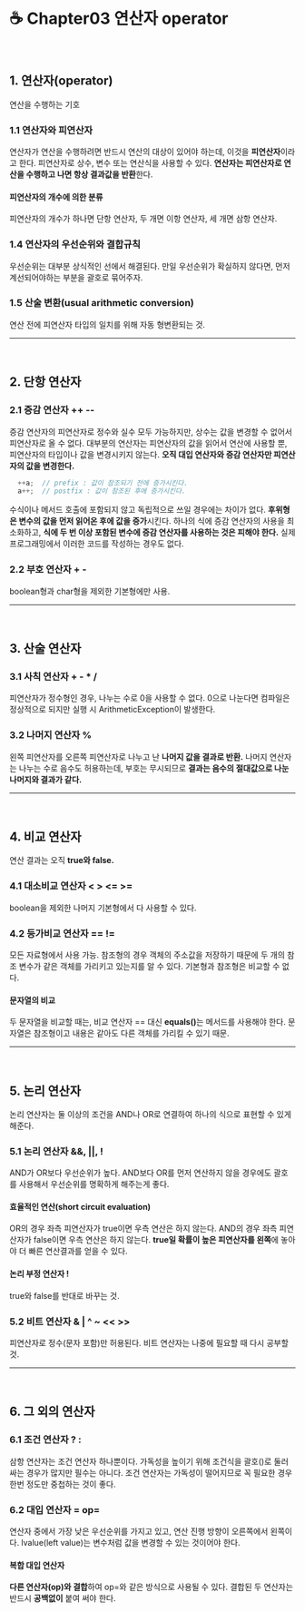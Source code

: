 # ☕ Chapter03 연산자 operator
<br>

## 1. 연산자(operator)
  연산을 수행하는 기호
### 1.1 연산자와 피연산자
  연산자가 연산을 수행하려면 반드시 연산의 대상이 있어야 하는데, 이것을 <strong>피연산자</strong>이라고 한다. 피연산자로 상수, 변수 또는 연산식을 사용할 수 있다.
  <b>연산자는 피연산자로 연산을 수행하고 나면 항상 결과값을 반환</b>한다.
#### 피연산자의 개수에 의한 분류
  피연산자의 개수가 하나면 단항 연산자, 두 개면 이항 연산자, 세 개면 삼항 연산자.
### 1.4 연산자의 우선순위와 결합규칙
  우선순위는 대부분 상식적인 선에서 해결된다. 만일 우선순위가 확실하지 않다면, 먼저 계선되어야하는 부분을 괄호로 묶어주자.
### 1.5 산술 변환(usual arithmetic conversion)
  연산 전에 피연산자 타입의 일치를 위해 자동 형변환되는 것.
  
-----
<br>

## 2. 단항 연산자
### 2.1 증감 연산자 ++ --
  증감 연산자의 피연산자로 정수와 실수 모두 가능하지만, 상수는 값을 변경할 수 없어서 피연산자로 올 수 없다. 
  대부분의 연산자는 피연산자의 값을 읽어서 연산에 사용할 뿐, 피연산자의 타입이나 값을 변경시키지 않는다.
  <b>오직 대입 연산자와 증감 연산자만 피연산자의 값을 변경한다.</b>
  ```java
    ++a;  // prefix : 값이 참조되기 전에 증가시킨다.
    a++;  // postfix : 값이 참조된 후에 증가시킨다.
  ```
  수식이나 메서드 호출에 포함되지 않고 독립적으로 쓰일 경우에는 차이가 없다. <b>후위형은 변수의 값을 먼저 읽어온 후에 값을 증가</b>시킨다.
  하나의 식에 증감 연산자의 사용을 최소화하고, <b>식에 두 번 이상 포함된 변수에 증감 연산자를 사용하는 것은 피해야 한다.</b>
  실제 프로그래밍에서 이러한 코드를 작성하는 경우도 없다.
### 2.2 부호 연산자 + -
  boolean형과 char형을 제외한 기본형에만 사용.

-----
<br>

## 3. 산술 연산자
### 3.1 사칙 연산자 + - * /
  피연산자가 정수형인 경우, 나누는 수로 0을 사용할 수 없다. 0으로 나눈다면 컴파일은 정상적으로 되지만 실행 시 ArithmeticException이 발생한다.
### 3.2 나머지 연산자 %
  왼쪽 피연산자를 오른쪽 피연산자로 나누고 난 <b>나머지 값을 결과로 반환.</b> 나머지 연산자는 나누는 수로 음수도 허용하는데,
  부호는 무시되므로 <b>결과는 음수의 절대값으로 나눈 나머지와 결과가 같다.</b>
  
-----
<br>

## 4. 비교 연산자
  연산 결과는 오직 <b>true와 false.</b>
### 4.1 대소비교 연산자 < > <= >=
  boolean을 제외한 나머지 기본형에서 다 사용할 수 있다.
### 4.2 등가비교 연산자 == !=
  모든 자료형에서 사용 가능. 참조형의 경우 객체의 주소값을 저장하기 때문에 두 개의 참조 변수가 같은 객체를 가리키고 있는지를 알 수 있다. 기본형과 참조형은 비교할 수 없다.
#### 문자열의 비교
  두 문자열을 비교할 때는, 비교 연산자 == 대신 <b>equals()</b>는 메서드를 사용해야 한다. 문자열은 참조형이고 내용은 같아도 다른 객체를 가리킬 수 있기 때문.

-----
<br>

## 5. 논리 연산자
  논리 연산자는 둘 이상의 조건을 AND나 OR로 연결하여 하나의 식으로 표현할 수 있게 해준다.
### 5.1 논리 연산자 &&, ||, !
  AND가 OR보다 우선순위가 높다. AND보다 OR를 먼저 연산하지 않을 경우에도 괄호를 사용해서 우선순위를 명확하게 해주는게 좋다.
#### 효율적인 연산(short circuit evaluation)
  OR의 경우 좌측 피연산자가 true이면 우측 연산은 하지 않는다. AND의 경우 좌측 피연산자가 false이면 우측 연산은 하지 않는다.
  <b>true일 확률이 높은 피연산자를 왼쪽</b>에 놓아야 더 빠른 연산결과를 얻을 수 있다.
#### 논리 부정 연산자 !
  true와 false를 반대로 바꾸는 것.
### 5.2 비트 연산자 & | ^ ~ << >>
  피연산자로 정수(문자 포함)만 허용된다. 비트 연산자는 나중에 필요할 때 다시 공부할 것.

-----
<br>

## 6. 그 외의 연산자
### 6.1 조건 연산자 ? :
  삼항 연산자는 조건 연산자 하나뿐이다. 가독성을 높이기 위해 조건식을 괄호()로 둘러싸는 경우가 많지만 필수는 아니다.
  조건 연산자는 가독성이 떨어지므로 꼭 필요한 경우 한번 정도만 중첩하는 것이 좋다.
### 6.2 대입 연산자 = op=
  연산자 중에서 가장 낮은 우선순위를 가지고 있고, 연산 진행 방향이 오른쪽에서 왼쪽이다.
  lvalue(left value)는 변수처럼 값을 변경할 수 있는 것이어야 한다.
#### 복합 대입 연산자
  <b>다른 연산자(op)와 결합</b>하여 op=와 같은 방식으로 사용될 수 있다. 결합된 두 연산자는 반드시 <b>공백없이</b> 붙여 써야 한다.
